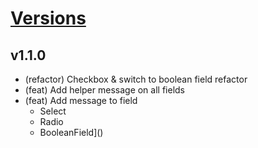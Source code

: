 # [Versions](https://github.com/Tracktor/treege-consumer/releases)

## v1.1.0

- (refactor) Checkbox & switch to boolean field refactor
- (feat) Add helper message on all fields
- (feat) Add message to field
    - Select
    - Radio
    - BooleanField]()

